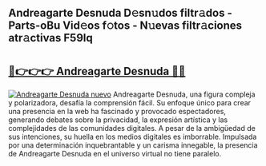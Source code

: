 ## Andreagarte Desnuda D𝚎sn𝚞dos filtr𝚊dos - Parts-oBu Vid𝚎os f𝚘tos - N𝚞evas filtr𝚊ciones atr𝚊ctivas F59lq

# <h2><a href="http://mbc7bwr.tromn.icu/?c=Andreagarte+Desnuda">🔗👉👉👉 Andreagarte Desnuda 🔗🔗</a></h2>

[![Andreagarte Desnuda nuevo](https://i.imgur.com/pEAQMta.gif)](http://mbc7bwr.tromn.icu/?c=Andreagarte+Desnuda)
Andreagarte Desnuda, una figura compleja y polarizadora, desafía la comprensión fácil. Su enfoque único para crear una presencia en la web ha fascinado y provocado espectadores, generando debates sobre la privacidad, la expresión artística y las complejidades de las comunidades digitales. A pesar de la ambigüedad de sus intenciones, su huella en los medios digitales es imborrable. Impulsada por una determinación inquebrantable y un carisma innegable, la presencia de Andreagarte Desnuda en el universo virtual no tiene paralelo.
